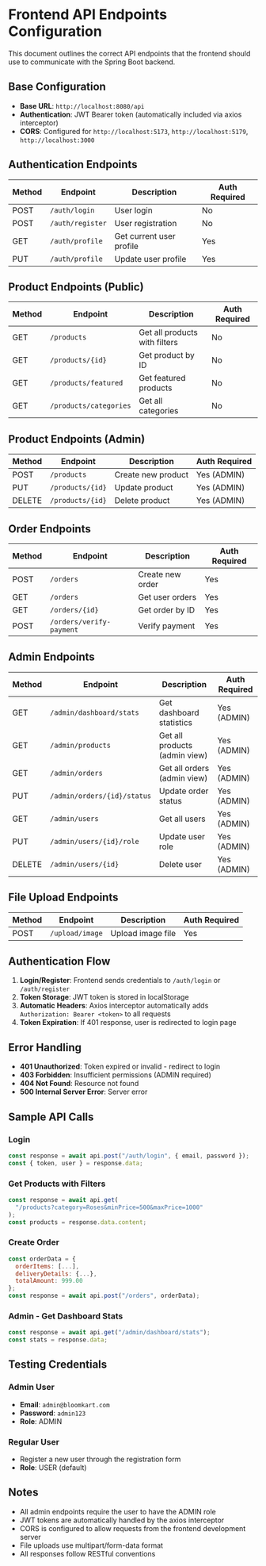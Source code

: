 # Frontend API Endpoints Configuration

This document outlines the correct API endpoints that the frontend should use to communicate with the Spring Boot backend.

## Base Configuration

- **Base URL**: `http://localhost:8080/api`
- **Authentication**: JWT Bearer token (automatically included via axios interceptor)
- **CORS**: Configured for `http://localhost:5173`, `http://localhost:5179`, `http://localhost:3000`

## Authentication Endpoints

| Method | Endpoint         | Description              | Auth Required |
| ------ | ---------------- | ------------------------ | ------------- |
| POST   | `/auth/login`    | User login               | No            |
| POST   | `/auth/register` | User registration        | No            |
| GET    | `/auth/profile`  | Get current user profile | Yes           |
| PUT    | `/auth/profile`  | Update user profile      | Yes           |

## Product Endpoints (Public)

| Method | Endpoint               | Description                   | Auth Required |
| ------ | ---------------------- | ----------------------------- | ------------- |
| GET    | `/products`            | Get all products with filters | No            |
| GET    | `/products/{id}`       | Get product by ID             | No            |
| GET    | `/products/featured`   | Get featured products         | No            |
| GET    | `/products/categories` | Get all categories            | No            |

## Product Endpoints (Admin)

| Method | Endpoint         | Description        | Auth Required |
| ------ | ---------------- | ------------------ | ------------- |
| POST   | `/products`      | Create new product | Yes (ADMIN)   |
| PUT    | `/products/{id}` | Update product     | Yes (ADMIN)   |
| DELETE | `/products/{id}` | Delete product     | Yes (ADMIN)   |

## Order Endpoints

| Method | Endpoint                 | Description      | Auth Required |
| ------ | ------------------------ | ---------------- | ------------- |
| POST   | `/orders`                | Create new order | Yes           |
| GET    | `/orders`                | Get user orders  | Yes           |
| GET    | `/orders/{id}`           | Get order by ID  | Yes           |
| POST   | `/orders/verify-payment` | Verify payment   | Yes           |

## Admin Endpoints

| Method | Endpoint                    | Description                   | Auth Required |
| ------ | --------------------------- | ----------------------------- | ------------- |
| GET    | `/admin/dashboard/stats`    | Get dashboard statistics      | Yes (ADMIN)   |
| GET    | `/admin/products`           | Get all products (admin view) | Yes (ADMIN)   |
| GET    | `/admin/orders`             | Get all orders (admin view)   | Yes (ADMIN)   |
| PUT    | `/admin/orders/{id}/status` | Update order status           | Yes (ADMIN)   |
| GET    | `/admin/users`              | Get all users                 | Yes (ADMIN)   |
| PUT    | `/admin/users/{id}/role`    | Update user role              | Yes (ADMIN)   |
| DELETE | `/admin/users/{id}`         | Delete user                   | Yes (ADMIN)   |

## File Upload Endpoints

| Method | Endpoint        | Description       | Auth Required |
| ------ | --------------- | ----------------- | ------------- |
| POST   | `/upload/image` | Upload image file | Yes           |

## Authentication Flow

1. **Login/Register**: Frontend sends credentials to `/auth/login` or `/auth/register`
2. **Token Storage**: JWT token is stored in localStorage
3. **Automatic Headers**: Axios interceptor automatically adds `Authorization: Bearer <token>` to all requests
4. **Token Expiration**: If 401 response, user is redirected to login page

## Error Handling

- **401 Unauthorized**: Token expired or invalid - redirect to login
- **403 Forbidden**: Insufficient permissions (ADMIN required)
- **404 Not Found**: Resource not found
- **500 Internal Server Error**: Server error

## Sample API Calls

### Login

```javascript
const response = await api.post("/auth/login", { email, password });
const { token, user } = response.data;
```

### Get Products with Filters

```javascript
const response = await api.get(
  "/products?category=Roses&minPrice=500&maxPrice=1000"
);
const products = response.data.content;
```

### Create Order

```javascript
const orderData = {
  orderItems: [...],
  deliveryDetails: {...},
  totalAmount: 999.00
};
const response = await api.post("/orders", orderData);
```

### Admin - Get Dashboard Stats

```javascript
const response = await api.get("/admin/dashboard/stats");
const stats = response.data;
```

## Testing Credentials

### Admin User

- **Email**: `admin@bloomkart.com`
- **Password**: `admin123`
- **Role**: ADMIN

### Regular User

- Register a new user through the registration form
- **Role**: USER (default)

## Notes

- All admin endpoints require the user to have the ADMIN role
- JWT tokens are automatically handled by the axios interceptor
- CORS is configured to allow requests from the frontend development server
- File uploads use multipart/form-data format
- All responses follow RESTful conventions
